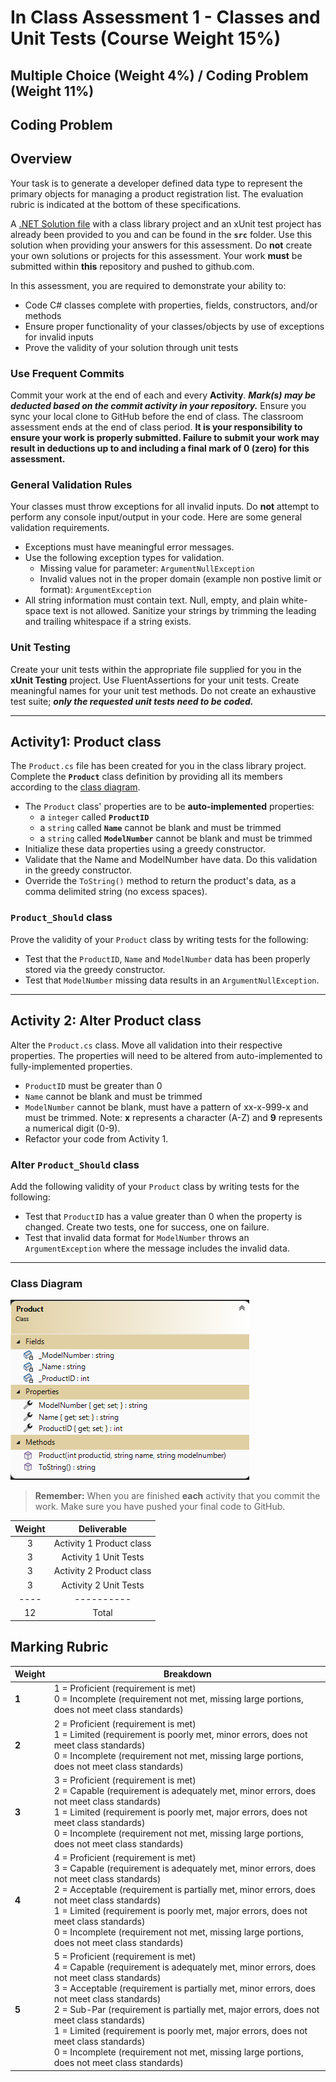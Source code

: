 # In Class Assessment 1 - Classes and Unit Tests (Course Weight 15%)

## Multiple Choice (Weight 4%) /  Coding Problem (Weight 11%)

## Coding Problem

## Overview

Your task is to generate a  developer defined data type to represent the primary objects for managing a product registration list. The evaluation rubric is indicated at the bottom of these specifications.

A [.NET Solution file](src/AssessmentSolution.sln) with a class library project and an xUnit test project has already been provided to you and can be found in the **`src`** folder. Use this solution when providing your answers for this assessment. Do **not** create your own solutions or projects for this assessment. Your work **must** be submitted within **this** repository and pushed to github.com.

In this assessment, you are required to demonstrate your ability to:

- Code C# classes complete with properties, fields, constructors, and/or methods
- Ensure proper functionality of your classes/objects by use of exceptions for invalid inputs
- Prove the validity of your solution through unit tests

### Use Frequent Commits

Commit your work at the end of each and every **Activity**. ***Mark(s) may be deducted based on the commit activity in your repository.*** Ensure you sync your local clone to GitHub before the end of class. The classroom assessment ends at the end of class period. **It is your responsibility to ensure your work is properly submitted. Failure to submit your work may result in deductions up to and including a final mark of 0 (zero) for this assessment.**

### General Validation Rules

Your classes must throw exceptions for all invalid inputs. Do **not** attempt to perform any console input/output in your code. Here are some general validation requirements.

- Exceptions must have meaningful error messages.
- Use the following exception types for validation.
  - Missing value for parameter: `ArgumentNullException`
  - Invalid values not in the proper domain (example non postive limit or format): `ArgumentException`
- All string information must contain text. Null, empty, and plain white-space text is not allowed. Sanitize your strings by trimming the leading and trailing whitespace if a string exists.

### Unit Testing

Create your unit tests within the appropriate file supplied for you in the **xUnit Testing** project. Use FluentAssertions for your unit tests. Create meaningful names for your unit test methods. Do not create an exhaustive test suite; ***only the requested unit tests need to be coded.***

----

## Activity1: Product class

The `Product.cs` file has been created for you in the class library project. Complete the **`Product`** class definition by providing all its members according to the [class diagram](#class-diagram).

- The `Product` class' properties are to be **auto-implemented** properties:
  - a `integer` called **`ProductID`**
  - a `string` called **`Name`** cannot be blank and must be trimmed
  - a `string`  called **`ModelNumber`** cannot be blank and must be trimmed
- Initialize these data properties using a greedy constructor.
- Validate that the Name and ModelNumber have data. Do this validation in the greedy constructor.
- Override the `ToString()` method to return the product's data, as a comma delimited string (no excess spaces).

### `Product_Should` class

Prove the validity of your `Product` class by writing tests for the following:

- Test that the `ProductID`, `Name` and `ModelNumber` data has been properly stored via the greedy constructor.
- Test that `ModelNumber` missing data results in an `ArgumentNullException`.

----

## Activity 2: Alter Product class

Alter the `Product.cs` class. Move all validation into their respective properties. The properties will need to be altered from auto-implemented to fully-implemented properties.

- `ProductID` must be greater than 0
- `Name` cannot be blank and must be trimmed
- `ModelNumber` cannot be blank, must have a pattern of xx-x-999-x and must be trimmed. Note: **x** represents a character (A-Z) and **9** represents a numerical digit (0-9).
- Refactor your code from Activity 1.

### Alter `Product_Should` class

Add the following validity of your `Product` class by writing tests for the following:

- Test that `ProductID` has a value greater than 0 when the property is changed. Create two tests, one for success, one on failure.  
- Test that invalid data format for `ModelNumber` throws an `ArgumentException` where the message includes the invalid data.

----


### Class Diagram

![Class Diagram](./classdiagram.png)

> **Remember:** When you are finished **each** activity that you commit the work. Make sure you have pushed your final code to GitHub.
>

|  Weight   |      Deliverable       |
| :------:  | :--------------------: |
|    3     |   Activity 1 Product class   |
|    3     | Activity 1  Unit Tests |
|    3     |    Activity 2 Product class  |
|    3     |  Activity 2 Unit Tests |
|   ----   |       ----------      |
|    12    |         Total         |


## Marking Rubric

| Weight | Breakdown  |
| ------ | ---------- |
| **1**  | 1 = Proficient (requirement is met)<br />0 = Incomplete (requirement not met, missing large portions, does not meet class standards) |
| **2**  | 2 = Proficient (requirement is met)<br />1 = Limited (requirement is poorly met, minor errors, does not meet class standards)<br />0 = Incomplete (requirement not met, missing large portions, does not meet class standards) |
| **3**  | 3 = Proficient (requirement is met)<br />2 = Capable (requirement is adequately met, minor errors, does not meet class standards)<br />1 = Limited (requirement is poorly met, major errors, does not meet class standards)<br />0 = Incomplete (requirement not met, missing large portions, does not meet class standards) |
| **4**  | 4 = Proficient (requirement is met)<br />3 = Capable (requirement is adequately met, minor errors, does not meet class standards)<br />2 = Acceptable (requirement is partially met, minor errors, does not meet class standards)<br />1 = Limited (requirement is poorly met, major errors, does not meet class standards)<br />0 = Incomplete (requirement not met, missing large portions, does not meet class standards) |
| **5**  | 5 = Proficient (requirement is met)<br />4 = Capable (requirement is adequately met, minor errors, does not meet class standards)<br />3 = Acceptable (requirement is partially met, minor errors, does not meet class standards)<br />2 = Sub-Par (requirement is partially met, major errors, does not meet class standards)<br />1 = Limited (requirement is poorly met, major errors, does not meet class standards)<br />0 = Incomplete (requirement not met, missing large portions, does not meet class standards) |

